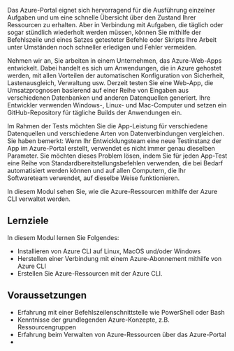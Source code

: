Das Azure-Portal eignet sich hervorragend für die Ausführung einzelner Aufgaben und um eine schnelle Übersicht über den Zustand Ihrer Ressourcen zu erhalten. Aber in Verbindung mit Aufgaben, die täglich oder sogar stündlich wiederholt werden müssen, können Sie mithilfe der Befehlszeile und eines Satzes getesteter Befehle oder Skripts Ihre Arbeit unter Umständen noch schneller erledigen und Fehler vermeiden. 

Nehmen wir an, Sie arbeiten in einem Unternehmen, das Azure-Web-Apps entwickelt. Dabei handelt es sich um Anwendungen, die in Azure gehostet werden, mit allen Vorteilen der automatischen Konfiguration von Sicherheit, Lastenausgleich, Verwaltung usw. Derzeit testen Sie eine Web-App, die Umsatzprognosen basierend auf einer Reihe von Eingaben aus verschiedenen Datenbanken und anderen Datenquellen generiert. Ihre Entwickler verwenden Windows-, Linux- und Mac-Computer und setzen ein GitHub-Repository für tägliche Builds der Anwendungen ein. 

Im Rahmen der Tests möchten Sie die App-Leistung für verschiedene Datenquellen und verschiedene Arten von Datenverbindungen vergleichen. Sie haben bemerkt: Wenn Ihr Entwicklungsteam eine neue Testinstanz der App im Azure-Portal erstellt, verwendet es nicht immer genau dieselben Parameter. Sie möchten dieses Problem lösen, indem Sie für jeden App-Test eine Reihe von Standardbereitstellungsbefehlen verwenden, die bei Bedarf automatisiert werden können und auf allen Computern, die Ihr Softwareteam verwendet, auf dieselbe Weise funktionieren.

In diesem Modul sehen Sie, wie die Azure-Ressourcen mithilfe der Azure CLI verwaltet werden. 

## <a name="learning-objectives"></a>Lernziele

In diesem Modul lernen Sie Folgendes:

- Installieren von Azure CLI auf Linux, MacOS und/oder Windows
- Herstellen einer Verbindung mit einem Azure-Abonnement mithilfe von Azure CLI
- Erstellen Sie Azure-Ressourcen mit der Azure CLI.

## <a name="prerequisites"></a>Voraussetzungen  

- Erfahrung mit einer Befehlszeilenschnittstelle wie PowerShell oder Bash
- Kenntnisse der grundlegenden Azure-Konzepte, z.B. Ressourcengruppen
- Erfahrung beim Verwalten von Azure-Ressourcen über das Azure-Portal
- 